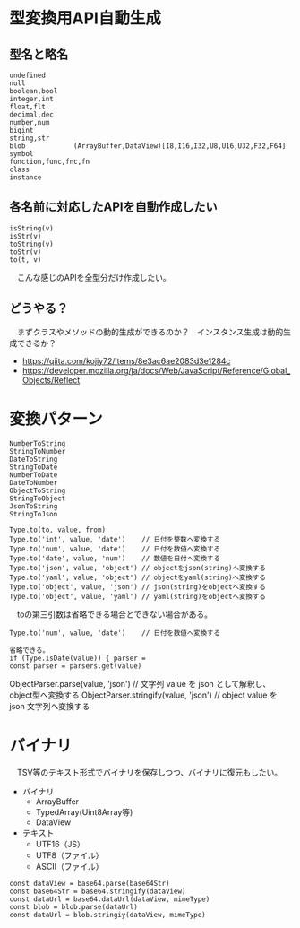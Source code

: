 # 型変換用API自動生成

## 型名と略名

```
undefined
null
boolean,bool
integer,int
float,flt
decimal,dec
number,num
bigint
string,str
blob            (ArrayBuffer,DataView)[I8,I16,I32,U8,U16,U32,F32,F64]
symbol
function,func,fnc,fn
class
instance
```

## 各名前に対応したAPIを自動作成したい

```
isString(v)
isStr(v)
toString(v)
toStr(v)
to(t, v)
```

　こんな感じのAPIを全型分だけ作成したい。

## どうやる？

　まずクラスやメソッドの動的生成ができるのか？　インスタンス生成は動的生成できるか？

* https://qiita.com/kojiy72/items/8e3ac6ae2083d3e1284c
* https://developer.mozilla.org/ja/docs/Web/JavaScript/Reference/Global_Objects/Reflect

# 変換パターン

```
NumberToString
StringToNumber
DateToString
StringToDate
NumberToDate
DateToNumber
ObjectToString
StringToObject
JsonToString
StringToJson
```

```
Type.to(to, value, from)
Type.to('int', value, 'date')    // 日付を整数へ変換する
Type.to('num', value, 'date')    // 日付を数値へ変換する
Type.to('date', value, 'num')    // 数値を日付へ変換する
Type.to('json', value, 'object') // objectをjson(string)へ変換する
Type.to('yaml', value, 'object') // objectをyaml(string)へ変換する
Type.to('object', value, 'json') // json(string)をobjectへ変換する
Type.to('object', value, 'yaml') // yaml(string)をobjectへ変換する
```

　toの第三引数は省略できる場合とできない場合がある。

```
Type.to('num', value, 'date')    // 日付を数値へ変換する

省略できる。
if (Type.isDate(value)) { parser = 
const parser = parsers.get(value)

```
ObjectParser.parse(value, 'json')      // 文字列 value を json として解釈し、object型へ変換する
ObjectParser.stringify(value, 'json')  // object value を json 文字列へ変換する

# バイナリ

　TSV等のテキスト形式でバイナリを保存しつつ、バイナリに復元もしたい。

* バイナリ
    * ArrayBuffer
    * TypedArray(Uint8Array等)
    * DataView
* テキスト
    * UTF16（JS）
    * UTF8（ファイル）
    * ASCII（ファイル）

```
const dataView = base64.parse(base64Str)
const base64Str = base64.stringify(dataView)
const dataUrl = base64.dataUrl(dataView, mimeType)
const blob = blob.parse(dataUrl)
const dataUrl = blob.stringiy(dataView, mimeType)
```

